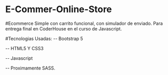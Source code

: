 # E-Commer-Online-Store

#Ecommerce Simple con carrito funcional, con simulador de enviado. Para entrega final en CoderHouse en el curso de Javascript.

#Tecnologias Usadas:
-- Bootstrap 5

-- HTML5 Y CSS3

-- Javascript

-- Proximamente SASS.

